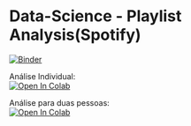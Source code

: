 # Data-Science - Playlist Analysis(Spotify)

[![Binder](https://mybinder.org/badge_logo.svg)](https://mybinder.org/v2/gh/gabrielfas/Spotify-Playlist-Analysis/master)

Análise Individual:\
[![Open In Colab](https://colab.research.google.com/assets/colab-badge.svg)](https://colab.research.google.com/github/gabrielfas/Spotify-Playlist-Analysis/blob/master/colab-notebooks/single_analysis.ipynb)

Análise para duas pessoas:\
[![Open In Colab](https://colab.research.google.com/assets/colab-badge.svg)](https://colab.research.google.com/github/gabrielfas/Spotify-Playlist-Analysis/blob/master/colab-notebooks/dual_analysis.ipynb)
